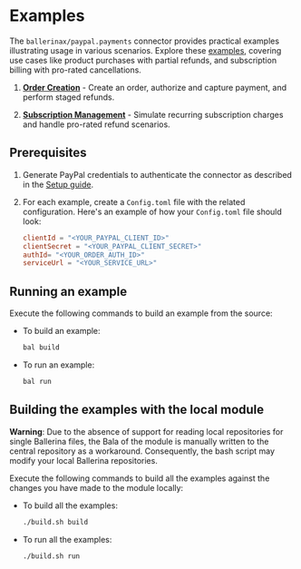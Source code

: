 # Examples

The `ballerinax/paypal.payments` connector provides practical examples illustrating usage in various scenarios. Explore these [examples](https://github.com/ballerina-platform/module-ballerinax-paypal.payments/tree/main/examples), covering use cases like product purchases with partial refunds, and subscription billing with pro-rated cancellations.

1. [**Order Creation**](https://github.com/ballerina-platform/module-ballerinax-paypal.payments/tree/main/examples/order-creation) - Create an order, authorize and capture payment, and perform staged refunds.

2. [**Subscription Management**](https://github.com/ballerina-platform/module-ballerinax-paypal.payments/tree/main/examples/subscription-management) - Simulate recurring subscription charges and handle pro-rated refund scenarios.

## Prerequisites

1. Generate PayPal credentials to authenticate the connector as described in the [Setup guide](https://developer.paypal.com/docs/api/overview/).

2. For each example, create a `Config.toml` file with the related configuration. Here's an example of how your `Config.toml` file should look:

    ```toml
    clientId = "<YOUR_PAYPAL_CLIENT_ID>"
    clientSecret = "<YOUR_PAYPAL_CLIENT_SECRET>"
    authId= "<YOUR_ORDER_AUTH_ID>"
    serviceUrl = "<YOUR_SERVICE_URL>"

    ```

## Running an example

Execute the following commands to build an example from the source:

* To build an example:

    ```bash
    bal build
    ```

* To run an example:

    ```bash
    bal run
    ```


## Building the examples with the local module

**Warning**: Due to the absence of support for reading local repositories for single Ballerina files, the Bala of the module is manually written to the central repository as a workaround. Consequently, the bash script may modify your local Ballerina repositories.

Execute the following commands to build all the examples against the changes you have made to the module locally:

* To build all the examples:

    ```bash
    ./build.sh build
    ```

* To run all the examples:

    ```bash
    ./build.sh run
    ```

